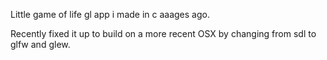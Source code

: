 Little game of life gl app i made in c aaages ago.

Recently fixed it up to build on a more recent OSX by changing from 
sdl to glfw and glew.
